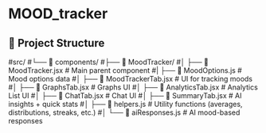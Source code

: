 # MOOD_tracker
## 📂 Project Structure


#src/
#└── 📁 components/
#├── 📁 MoodTracker/
#│ ├── 📄 MoodTracker.jsx # Main parent component
#| ├── 📄 MoodOptions.js # Mood options data
#│ ├── 📄 MoodTrackerTab.jsx # UI for tracking moods
#│ ├── 📄 GraphsTab.jsx # Graphs UI
#│ ├── 📄 AnalyticsTab.jsx # Analytics List UI
#│ ├── 📄 ChatTab.jsx # Chat UI
#│ ├── 📄 SummaryTab.jsx # AI insights + quick stats
#│ ├── 📄 helpers.js # Utility functions (averages, distributions, streaks, etc.)
#│ └── 📄 aiResponses.js # AI mood-based responses
